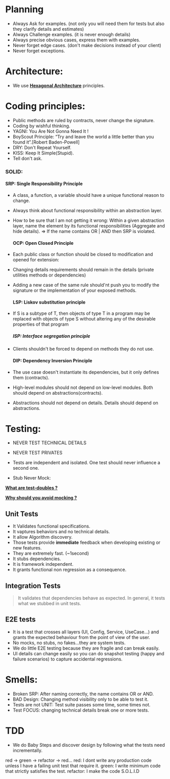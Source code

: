 # Planning

- Always Ask for examples. (not only you will need them for tests but also they clarify details and estimates)
- Always Challenge examples. (it is never enough details)
- Always precise obvious cases, express them with examples.
- Never forget edge cases. (don't make decisions instead of your client)
- Never forget exceptions.

# Architecture:

- We use [**Hexagonal Architecture**](https://alistair.cockburn.us/hexagonal-architecture/) principles.

# Coding principles:

- Public methods are ruled by contracts, never change the signature.
- Coding by wishful thinking.
- YAGNI: You Are Not Gonna Need It !
- BoyScout Principle: “Try and leave the world a little better than you found it”.[Robert Baden-Powell]
- DRY: Don't Repeat Yourself.
- KISS: Keep It Simple(Stupid).
- Tell don't ask.

### SOLID:

  #### SRP: Single Responsibility Principle

- A class, a function, a variable should have a unique functional reason to change.
- Always think about functional responsibility within an abstraction layer.
- How to be sure that I am not getting it wrong: 
    Within a given abstraction layer, name the element by its functional responsibilities (Aggregate and hide details).
    => If the name contains OR | AND then SRP is violated.

  #### OCP: Open Closed Principle

- Each public class or function should be closed to modification and opened for extension:
- Changing details requirements should remain in the details (private utilities methods or dependencies)
- Adding a new case of the same rule should'nt push you to modify the signature or the implementation 
  of your exposed methods.
  
  #### LSP: Liskov substitution principle
  
- If S is a subtype of T, then objects of type T in a program may be replaced with objects of type S without 
  altering any of the desirable properties of that program
  
  ##### ISP: Interface segregation principle
  
- Clients shouldn't be forced to depend on methods they do not use.
     
  #### DIP: Dependency Inversion Principle  
  
- The use case doesn't instantiate its dependencies, but it only defines them (contracts).
- High-level modules should not depend on low-level modules. Both should depend on abstractions(contracts).
- Abstractions should not depend on details. Details should depend on abstractions.



# Testing:

- NEVER TEST TECHNICAL DETAILS

- NEVER TEST PRIVATES

- Tests are independent and isolated. One test should never influence a second one.

- Stub Never Mock: 

[**What are test-doubles ?**](https://blog.cleancoder.com/uncle-bob/2014/05/14/TheLittleMocker.html)

[**Why should you avoid mocking ?**](https://www.openmymind.net/2011/3/23/Stop-Using-Mocks/)

## Unit Tests

- It Validates functional specifications.
- It vaptures behaviors and no technical details.
- It allow Algorithm discovery.
- Those tests provide **immediate** feedback when developing existing or new features. 
- They are extremely fast. (~1second)
- It stubs dependencies.
- It is framework independent.
- It grants functional non regression as a consequence.

## Integration Tests

> It validates that dependencies behave as expected.
> In general, it tests what we stubbed in unit tests.

## E2E tests

- It is a test that crosses all layers (UI, Config, Service, UseCase...) and grants the expected behaviour from the point of view of the user.
- No mocks, no stubs, no fakes...they are system tests.
- We do little E2E testing because they are fragile and can break easily.
- UI details can change easily so you can do snapshot testing (happy and failure scenarios) to capture accidental
      regressions.

# Smells:

- Broken SRP: After naming correctly, the name contains OR or AND.
- BAD Design: Changing method visibility only to be able to test it.
- Tests are not UNIT: Test suite passes some time, some times not.
- Test FOCUS: changing technical details break one or more tests.

# TDD
- We do Baby Steps and discover design by following what the tests need incrementally.

red -> green -> refactor -> red...
    red: I dont write any production code unless I have a failing unit test that require it.
    green: I write minimum code that strictly satisfies the test.
    refactor: I make the code S.O.L.I.D  
